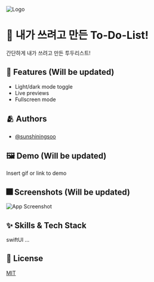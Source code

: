 
![Logo](https://dummyimage.com/1000x300/000/fff.png)


# :iphone: 내가 쓰려고 만든 To-Do-List!

간단하게 내가 쓰려고 만든 투두리스트!


## :pushpin: Features (Will be updated)

- Light/dark mode toggle
- Live previews
- Fullscreen mode

## :people_hugging: Authors

- [@sunshiningsoo](https://github.com/sunshiningsoo)


## :framed_picture: Demo (Will be updated)

Insert gif or link to demo


## :fireworks: Screenshots (Will be updated)

![App Screenshot](https://dummyimage.com/250x500/000/fff.png)


## :sparkles: Skills & Tech Stack
swiftUI ...

## :lock_with_ink_pen: License

[MIT](https://choosealicense.com/licenses/mit/)


